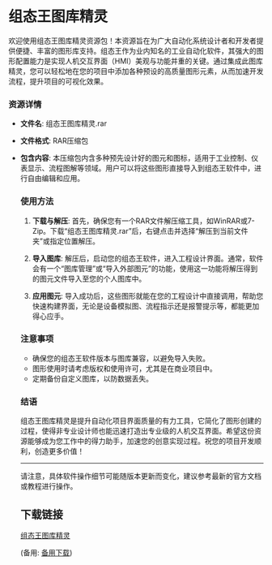 # 组态王图库精灵

欢迎使用组态王图库精灵资源包！本资源旨在为广大自动化系统设计者和开发者提供便捷、丰富的图形库支持。组态王作为业内知名的工业自动化软件，其强大的图形配置能力是实现人机交互界面（HMI）美观与功能并重的关键。通过集成此图库精灵，您可以轻松地在您的项目中添加各种预设的高质量图形元素，从而加速开发流程，提升项目的可视化效果。

### 资源详情

- **文件名**: 组态王图库精灵.rar
- **文件格式**: RAR压缩包
- **包含内容**: 本压缩包内含多种预先设计好的图元和图标，适用于工业控制、仪表显示、流程图解等领域。用户可以将这些图形直接导入到组态王软件中，进行自由编辑和应用。

  ### 使用方法

  1. **下载与解压**: 首先，确保您有一个RAR文件解压缩工具，如WinRAR或7-Zip。下载“组态王图库精灵.rar”后，右键点击并选择“解压到当前文件夹”或指定位置解压。

  2. **导入图库**: 解压后，启动您的组态王软件，进入工程设计界面。通常，软件会有一个“图库管理”或“导入外部图元”的功能，使用这一功能将解压得到的图元文件导入至您的个人图库中。

  3. **应用图元**: 导入成功后，这些图形就能在您的工程设计中直接调用，帮助您快速构建界面，无论是设备模拟图、流程指示还是报警提示等，都能更加得心应手。

  ### 注意事项

  - 确保您的组态王软件版本与图库兼容，以避免导入失败。
  - 图形使用时请考虑版权和使用许可，尤其是在商业项目中。
  - 定期备份自定义图库，以防数据丢失。

  ### 结语

  组态王图库精灵是提升自动化项目界面质量的有力工具，它简化了图形创建的过程，使得非专业设计师也能迅速打造出专业级的人机交互界面。希望这份资源能够成为您工作中的得力助手，加速您的创意实现过程。祝您的项目开发顺利，创造更多价值！

  ---

  请注意，具体软件操作细节可能随版本更新而变化，建议参考最新的官方文档或教程进行操作。

  ## 下载链接
  [组态王图库精灵](https://pan.quark.cn/s/fbbba11a9756) 

  (备用: [备用下载](https://pan.baidu.com/s/18Za2wNak9xh2uow-7POWiA?pwd=liki))
